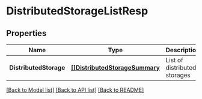 # DistributedStorageListResp

## Properties
Name | Type | Description | Notes
------------ | ------------- | ------------- | -------------
**DistributedStorage** | [**[]DistributedStorageSummary**](DistributedStorageSummary.md) | List of distributed storages | [optional] [default to null]

[[Back to Model list]](../README.md#documentation-for-models) [[Back to API list]](../README.md#documentation-for-api-endpoints) [[Back to README]](../README.md)

